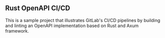 ## Rust OpenAPI CI/CD

This is a sample project that illustrates GitLab's CI/CD pipelines by building and linting an OpenAPI implementation based on Rust and Axum framework.

